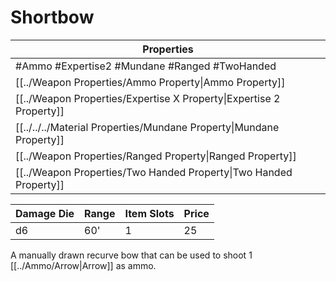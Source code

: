 # Shortbow

| Properties                                                          |
| ------------------------------------------------------------------- |
| #Ammo #Expertise2 #Mundane #Ranged #TwoHanded                       |
| [[../Weapon Properties/Ammo Property\|Ammo Property]]               |
| [[../Weapon Properties/Expertise X Property\|Expertise 2 Property]] |
| [[../../../Material Properties/Mundane Property\|Mundane Property]] |
| [[../Weapon Properties/Ranged Property\|Ranged Property]]           |
| [[../Weapon Properties/Two Handed Property\|Two Handed Property]]   |

| Damage Die | Range | Item Slots | Price |
| ---------- | ----- | ---------- | ----- |
| d6         | 60'   | 1          | 25    |

A manually drawn recurve bow that can be used to shoot 1 [[../Ammo/Arrow|Arrow]] as ammo.